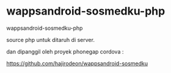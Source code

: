 # wappsandroid-sosmedku-php
wappsandroid-sosmedku-php



source php untuk ditaruh di server.

dan dipanggil oleh proyek phonegap cordova : 

https://github.com/hajirodeon/wappsandroid-sosmedku 
